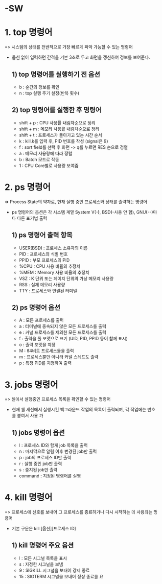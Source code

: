 # -SW
# 1. top 명령어
=> 시스템의 상태를 전반적으로 가장 빠르게 파악 가능할 수 있는 명령어
- 옵션 없이 입력하면 간격을 기본 3초로 두고 화면을 갱신하여 정보를 보여준다.
  ## 1) top 명령어를 실행하기 전 옵션
     - b : 순간의 정보를 확인
     - n : top 실행 주기 설정(반복 횟수)
  ## 2) top 명령어를 실행한 후 명령어
     - shift + p : CPU 사용률 내림차순으로 정리
     - shift + m : 메모리 사용률 내림차순으로 정리
     - shift + t : 프로세스가 돌아가고 있는 시간 순서
     - k : kill.k를 입력 후, PID 번호를 작성 (signal은 9)
     - f : sort field를 선택 후 화면 -> q를 누르면 RES 순으로 정렬
     - a : 메모리 사용량에 따라 정렬
     - b : Batch 모드로 작동
     - 1 : CPU Core별로 사용량 보여줌
    
# 2. ps 명령어
=> Process State의 약자로, 현재 실행 중인 프로세스와 상태를 출력하는 명령어
- ps 명령어의 옵션은 각 시스템 계열 System V(-), BSD(-사용 안 함), GNU(--)마다 다른 표기법 출력
  ## 1) ps 명령어 출력 항목
     - USER(BSD) : 프로세스 소유자의 이름
     - PID : 프로세스의 식별 번호
     - PPID : 부모 프로세스의 PID
     - %CPU : CPU 사용 비율의 추정치
     - %MEM : Memory 사용 비율의 추정치
     - VSZ : K 단위 또는 페이지 단위의 가상 메모리 사용량
     - RSS : 실제 메모리 사용량
     - TTY : 프로세스와 연결된 터미널
  ## 2) ps 명령어 옵션
     - A : 모든 프로세스를 출력
     - a : 터미널에 종속되지 않은 모든 프로세스를 출력
     - e : 커널 프로세스를 제외한 모든 프로세스를 출력
     - f : 출력을 풀 포맷으로 표기 (UID, PID, PPID 등이 함께 표시)
     - o : 출력 포맷을 지정
     - M : 64비트 프로세스들을 출력
     - m : 프로세스뿐만 아니라 커널 스레드도 출력
     - p : 특정 PID를 지정하여 출력

# 3. jobs 명령어
=> 셸에서 실행중인 프로세스 목록을 확인할 수 있는 명령어
- 현재 쉘 세션에서 실행시킨 백그라운드 작업의 목록이 출력되며, 각 작업에는 번호를 붙여서 사용 가
  ## 1) jobs 명령어 옵션
     - l : 프로세스 ID와 함게 job 목록을 출력
     - n : 마지막으로 알림 이후 변경된 job만 출력
     - p : job의 프로세스 ID만 출력
     - r : 실행 중인 job만 출력
     - s : 중지된 job만 출력
     - command : 지정된 명령어를 실행

# 4. kill  명령어
=> 프로세스에 신호를 보내어 그 프로세스를 종료하거나 다시 시작하는 데 사용되는 명령어
- 기본 구문은 kill [옵션][프로세스 ID]
  ## 1) kill 명령어 주요 옵션
     - l : 모든 시그널 목록을 표시
     - s : 지정한 시그널을 보냄
     - 9 : SIGKILL 시그널을 보내어 강제 종료
     - 15 : SIGTERM 시그널을 보내어 정상 종료를 요
